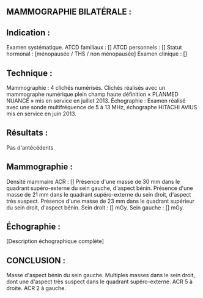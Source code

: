 ## MAMMOGRAPHIE BILATÉRALE :

## Indication :
Examen systématique.
ATCD familiaux : []
ATCD personnels : []
Statut hormonal : [ménopausée / THS / non ménopausée]
Examen clinique : []

## Technique :
Mammographie : 4 clichés numérisés. Clichés réalisés avec un mammographe numérique plein champ haute définition « PLANMED NUANCE » mis en service en juillet 2013.
Échographie : Examen réalisé avec une sonde multifréquence de 5 à 13 MHz, échographe HITACHI AVIUS mis en service en juin 2013.

## Résultats :
Pas d'antécédents

## Mammographie :
Densité mammaire ACR : []
Présence d'une masse de 30 mm dans le quadrant supéro-externe du sein gauche, d'aspect bénin.
Présence d'une masse de 21 mm dans le quadrant supéro-externe du sein droit, d'aspect très suspect.
Présence d'une masse de 23 mm dans le quadrant supérieur du sein droit, d'aspect bénin.
Sein droit : [] mGy. Sein gauche : [] mGy.

## Échographie :
[Description échographique complète]

## CONCLUSION :
Masse d'aspect bénin du sein gauche. Multiples masses dans le sein droit, dont une d'aspect très suspect dans le quadrant supéro-externe.
ACR 5 à droite.
ACR 2 à gauche.
